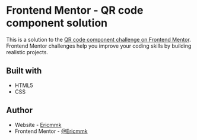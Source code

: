 # Frontend Mentor - QR code component solution

This is a solution to the [QR code component challenge on Frontend Mentor](https://www.frontendmentor.io/challenges/qr-code-component-iux_sIO_H). Frontend Mentor challenges help you improve your coding skills by building realistic projects. 

## Built with

- HTML5
- CSS

## Author

- Website - [Ericmmk]([https://www.your-site.com](https://github.com/Ericmmk))
- Frontend Mentor - [@Ericmmk](https://www.frontendmentor.io/profile/Ericmmk)
